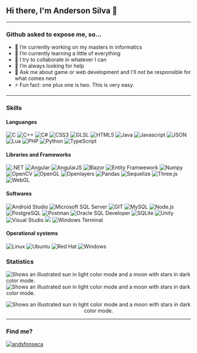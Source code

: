 ## Hi there, I'm Anderson Silva 👋

<hr>

### Github asked to expose me, so...

- 🔭 I’m currently working on my masters in informatics
- 🌱 I’m currently learning a little of everything
- 👯 I try to collaborate in whatever I can
- 🤔 I’m always looking for help
- 💬 Ask me about game or web development and I'll not be responsible for what comes next
- ⚡ Fun fact: one plus one is two. This is very easy.
<hr>

### Skills

#### Languanges

<p>   
<img src="https://img.shields.io/badge/C-00599C?style=for-the-badge&logo=c&logoColor=white" alt="C"/>
<img src="https://img.shields.io/badge/C%2B%2B-00599C?style=for-the-badge&logo=c%2B%2B&logoColor=white" alt="C++"/>
<img src="https://img.shields.io/badge/C%23-239120?style=for-the-badge&logo=c-sharp&logoColor=white" alt="C#"/>
<img src="https://img.shields.io/badge/CSS3-1572B6?style=for-the-badge&logo=css3&logoColor=white" alt="CSS3"/>
<img src="https://img.shields.io/badge/-GLSL-5586a4?style=for-the-badge" alt="GLSL"/>
<img src="https://img.shields.io/badge/HTML5-E34F26?style=for-the-badge&logo=html5&logoColor=white" alt="HTML5"/>
<img src="https://img.shields.io/badge/Java-ED8B00?style=for-the-badge&logo=java&logoColor=white" alt="Java"/>
<img src="https://img.shields.io/badge/JavaScript-323330?style=for-the-badge&logo=javascript&logoColor=F7DF1E" alt="Javascript"/>
<img src="https://img.shields.io/badge/json-5E5C5C?style=for-the-badge&logo=json&logoColor=white" alt="JSON"/>
<img src="https://img.shields.io/badge/Lua-2C2D72?style=for-the-badge&logo=lua&logoColor=white" alt="Lua"/>
<img src="https://img.shields.io/badge/PHP-777BB4?style=for-the-badge&logo=php&logoColor=white" alt="PHP"/>
<img src="https://img.shields.io/badge/Python-FFD43B?style=for-the-badge&logo=python&logoColor=blue" alt="Python"/>
<img src="https://img.shields.io/badge/TypeScript-007ACC?style=for-the-badge&logo=typescript&logoColor=white" alt="TypeScript"/>
</p>

#### Libraries and Frameworks

<p> 
<img src="https://img.shields.io/badge/.NET-512BD4?style=for-the-badge&logo=dotnet&logoColor=white" alt=".NET"/>
<img src="https://img.shields.io/badge/Angular-DD0031?style=for-the-badge&logo=angular&logoColor=white" alt="Angular"/>
<img src="https://img.shields.io/badge/AngularJS-E23237?style=for-the-badge&logo=angularjs&logoColor=white" alt="AngularJS"/>
<img src="https://img.shields.io/badge/Blazor-512BD4?style=for-the-badge&logo=blazor&logoColor=white" alt="Blazor"/>
<img src="https://img.shields.io/badge/-Entity%20Framework%20Core-68217a?style=for-the-badge" alt="Entity Framwework"/>
<img src="https://img.shields.io/badge/Numpy-777BB4?style=for-the-badge&logo=numpy&logoColor=white" alt="Numpy"/>
<img src="https://img.shields.io/badge/OpenCV-5C3EE8?style=for-the-badge&logo=opencv&logoColor=white" alt="OpenCV"/>
<img src="https://img.shields.io/badge/OpenGL-5586A4?style=for-the-badge&logo=opengl&logoColor=white" alt="OpenGL"/>
<img src="https://img.shields.io/badge/Openlayers-1F6B75?style=for-the-badge&logo=openlayers&logoColor=white" alt="Openlayers"/>
<img src="https://img.shields.io/badge/Pandas-2C2D72?style=for-the-badge&logo=pandas&logoColor=white" alt="Pandas"/>
<img src="https://img.shields.io/badge/Sequelize-52B0E7?style=for-the-badge&logo=Sequelize&logoColor=white" alt="Sequelize"/>
<img src="https://img.shields.io/badge/Three.js-000000?style=for-the-badge&logo=threedotjs&logoColor=white" alt="Three.js"/>
<img src="https://img.shields.io/badge/WebGL-990000?style=for-the-badge&logo=webgl&logoColor=white" alt="WebGL"/>
</p>
  
#### Softwares

<p> 
<img src="https://img.shields.io/badge/Android_Studio-3DDC84?style=for-the-badge&logo=android-studio&logoColor=white" alt="Android Studio"/>
<img src="https://img.shields.io/badge/Microsoft%20SQL%20Server-CC2927?style=for-the-badge&logo=microsoftsqlserver&logoColor=white" alt="Microsoft SQL Server"/>
<img src="https://img.shields.io/badge/GIT-E44C30?style=for-the-badge&logo=git&logoColor=white" alt="GIT"/>
<img src="https://img.shields.io/badge/MySQL-005C84?style=for-the-badge&logo=mysql&logoColor=white" alt="MySQL"/>
<img src="https://img.shields.io/badge/Node.js-339933?style=for-the-badge&logo=nodedotjs&logoColor=white" alt="Node.js"/>
<img src="https://img.shields.io/badge/PostgreSQL-316192?style=for-the-badge&logo=postgresql&logoColor=white" alt="PostgreSQL"/>
<img src="https://img.shields.io/badge/Postman-FF6C37?style=for-the-badge&logo=Postman&logoColor=white" alt="Postman"/>
<img src="https://img.shields.io/badge/Oracle%20SQL%20Developer-F80000?style=for-the-badge&logo=oracle&logoColor=white" alt="Oracle SQL Developer"/>
<img src="https://img.shields.io/badge/SQLite-07405E?style=for-the-badge&logo=sqlite&logoColor=white" alt="SQLite"/>
<img src="https://img.shields.io/badge/Unity-100000?style=for-the-badge&logo=unity&logoColor=white" alt="Unity"/>
<img src="https://img.shields.io/badge/Visual_Studio-5C2D91?style=for-the-badge&logo=visual%20studio&logoColor=white" alt="Visual Studio"/>
<img src="https://img.shields.io/badge/Visual_Studio_Code-0078D4?style=for-the-badge&logo=visual%20studio%20code&logoColor=white"/>
<img src="https://img.shields.io/badge/windows%20terminal-4D4D4D?style=for-the-badge&logo=windows%20terminal&logoColor=white" alt="Windows Terminal"/>
</p>

#### Operational systems

<p>
<img src="https://img.shields.io/badge/Linux-FCC624?style=for-the-badge&logo=linux&logoColor=black" alt="Linux"/>
<img src="https://img.shields.io/badge/Ubuntu-E95420?style=for-the-badge&logo=ubuntu&logoColor=white" alt="Ubuntu"/>
<img src="https://img.shields.io/badge/Red%20Hat-EE0000?style=for-the-badge&logo=redhat&logoColor=white" alt="Red Hat"/>
<img src="https://img.shields.io/badge/Windows-0078D6?style=for-the-badge&logo=windows&logoColor=white" alt="Windows"/>   
</p>

### Statistics

<p>
<picture>
  <source media="(prefers-color-scheme: dark)" srcset="https://github-readme-stats.vercel.app/api?username=andsfonseca&show_icons=true&count_private=true&include_all_commits=True&line_height=24.5&bg_color=00000000&hide_border=true&theme=github_dark">
  <img alt="Shows an illustrated sun in light color mode and a moon with stars in dark color mode." src="https://github-readme-stats.vercel.app/api?username=andsfonseca&show_icons=true&count_private=true&include_all_commits=True&line_height=24.5&bg_color=00000000&text_color=000000&title_color=012942&hide_border=true&theme=github_dark">
</picture>
<picture>
  <source media="(prefers-color-scheme: dark)" srcset="https://github-readme-stats.vercel.app/api/top-langs/?username=andsfonseca&layout=compact&langs_count=8&bg_color=00000000&hide_border=true&theme=github_dark&hide=jupyter%20notebook&card_width=250">
  <img alt="Shows an illustrated sun in light color mode and a moon with stars in dark color mode." src="https://github-readme-stats.vercel.app/api/top-langs/?username=andsfonseca&layout=compact&langs_count=8&bg_color=00000000&text_color=000000&title_color=012942&hide_border=true&theme=github_dark&hide=jupyter%20notebook&card_width=250">
</picture>

<p align="center">
  <picture>
  <source media="(prefers-color-scheme: dark)" srcset="http://github-readme-streak-stats.herokuapp.com?user=andsfonseca&theme=blueberry_duo&hide_border=true&background=00000000">
  <img alt="Shows an illustrated sun in light color mode and a moon with stars in dark color mode." src="http://github-readme-streak-stats.herokuapp.com?user=andsfonseca&theme=graywhite&hide_border=true&background=00000000">
</picture>
</p>

<hr>

### Find me?

<p align="left">
<a href="https://linkedin.com/in/andsfonseca" target="blank">
    <img align="center" src="https://img.shields.io/badge/LinkedIn-0077B5?style=for-the-badge&logo=linkedin&logoColor=white" alt="andsfonseca" />
</a>
</p>

<!--
**andsfonseca/andsfonseca** is a ✨ _special_ ✨ repository because its `README.md` (this file) appears on your GitHub profile.

